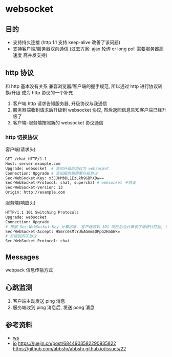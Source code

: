 # websocket

## 目的

- 支持持久连接 (http 1.1 支持 keep-alive 改善了该问题)
- 支持客户端/服务器双向通信 (过去方案: ajax 轮询 or long poll 需要服务器高速度 高并发支持)

## http 协议

和 http 基本没有关系
兼容浏览器/客户端的握手规范, 所以通过 http 进行协议转换/升级
成为 http 协议的一个补充

1. 客户端 http 请求告知服务器, 升级协议与我通信
2. 服务器端收到请求后升级到 websocket 协议, 然后返回信息告知客户端已经升级了
3. 客户端-服务端按照新的 websocket 协议通信

### http 切换协议

客户端(请求头)

```bash
GET /chat HTTP/1.1
Host: server.example.com
Upgrade: websocket  # 告知升级的协议为 websocket
Connection: Upgrade # 告知服务端需要升级协议
Sec-WebSocket-Key: x3JJHMbDL1EzLkh9GBhXDw==
Sec-WebSocket-Protocol: chat, superchat # websocket 子协议
Sec-WebSocket-Version: 13
Origin: http://example.com
```

服务端(响应头)

```bash
HTTP/1.1 101 Switching Protocols
Upgrade: websocket
Connection: Upgrade
# 根据 Sec-WebSocket-Key 计算出来, 客户端收到 101 响应后会计算该字端进行匹配, 匹配成功进行通信的必要条件
Sec-WebSocket-Accept: HSmrc0sMlYUkAGmm5OPpG2HaGWk=
# 升级到的子协议
Sec-WebSocket-Protocol: chat
```

## Messages

webpack 信息传输方式

## 心跳监测

1. 客户端主动发送 ping 消息
2. 服务端收到 ping 消息后, 发送 pong 消息

## 参考资料

- [ws](https://github.com/websockets/ws#protocol-support)
- [io]()
https://juejin.cn/post/6844903582290935822
https://github.com/abbshr/abbshr.github.io/issues/22

